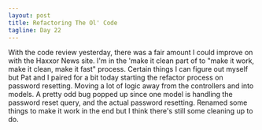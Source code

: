 ```yaml
---
layout: post
title: Refactoring The Ol' Code
tagline: Day 22
---
```


With the code review yesterday, there was a fair amount I could improve on with the Haxxor News site. I'm in the 'make it clean part of to "make it work, make it clean, make it fast" process. Certain things I can figure out myself but Pat and I paired for a bit today  starting the refactor process on password resetting. Moving a lot of logic away from the controllers and into models. A pretty odd bug popped up since one model is handling the password reset query, and the actual password resetting. Renamed some things to make it work in the end but I think there's still some cleaning up to do.